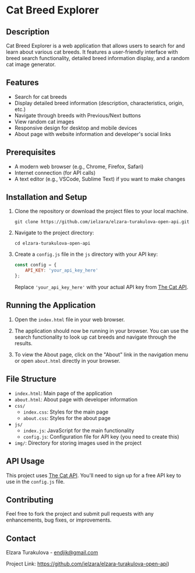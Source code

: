 # Cat Breed Explorer

## Description
Cat Breed Explorer is a web application that allows users to search for and learn about various cat breeds. It features a user-friendly interface with breed search functionality, detailed breed information display, and a random cat image generator.

## Features
- Search for cat breeds
- Display detailed breed information (description, characteristics, origin, etc.)
- Navigate through breeds with Previous/Next buttons
- View random cat images
- Responsive design for desktop and mobile devices
- About page with website information and developer's social links

## Prerequisites
- A modern web browser (e.g., Chrome, Firefox, Safari)
- Internet connection (for API calls)
- A text editor (e.g., VSCode, Sublime Text) if you want to make changes

## Installation and Setup
1. Clone the repository or download the project files to your local machine.
   ```
   git clone https://github.com/ielzara/elzara-turakulova-open-api.git
   ```
2. Navigate to the project directory:
   ```
   cd elzara-turakulova-open-api
   ```

3. Create a `config.js` file in the `js` directory with your API key:
   ```javascript
   const config = {
       API_KEY: 'your_api_key_here'
   };
   ```
   Replace `'your_api_key_here'` with your actual API key from [The Cat API](https://thecatapi.com/).

## Running the Application
1. Open the `index.html` file in your web browser.

2. The application should now be running in your browser. You can use the search functionality to look up cat breeds and navigate through the results.

3. To view the About page, click on the "About" link in the navigation menu or open `about.html` directly in your browser.

## File Structure
- `index.html`: Main page of the application
- `about.html`: About page with developer information
- `css/`
  - `index.css`: Styles for the main page
  - `about.css`: Styles for the about page
- `js/`
  - `index.js`: JavaScript for the main functionality
  - `config.js`: Configuration file for API key (you need to create this)
- `img/`: Directory for storing images used in the project

## API Usage
This project uses [The Cat API](https://thecatapi.com/). You'll need to sign up for a free API key to use in the `config.js` file.

## Contributing
Feel free to fork the project and submit pull requests with any enhancements, bug fixes, or improvements.

## Contact
Elzara Turakulova - endjik@gmail.com

Project Link: https://github.com/ielzara/elzara-turakulova-open-api)